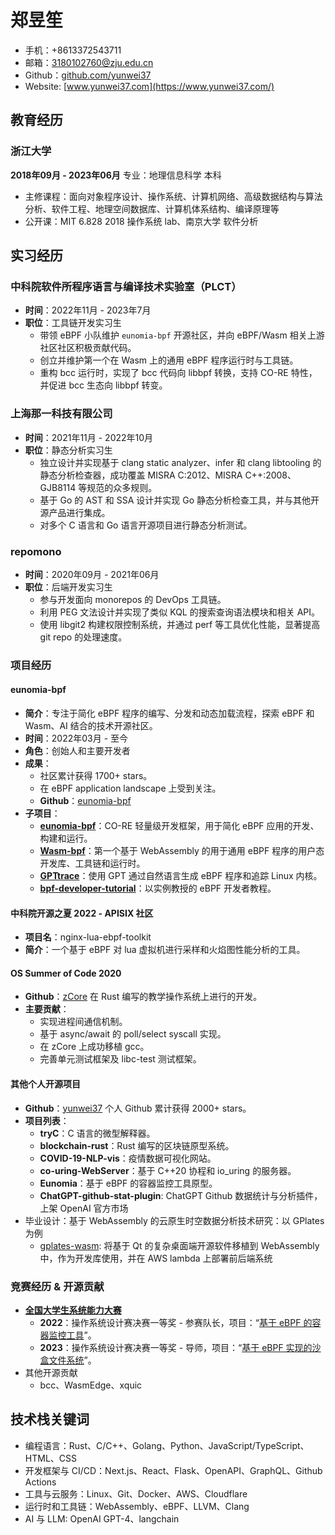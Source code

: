 # 郑昱笙

- 手机：+8613372543711 
- 邮箱：<3180102760@zju.edu.cn>
- Github：[github.com/yunwei37](https://github.com/yunwei37)
- Website: [www.yunwei37.com](https://www.yunwei37.com/)

## 教育经历

### 浙江大学

**2018年09月 - 2023年06月**  专业：地理信息科学 本科

- 主修课程：面向对象程序设计、操作系统、计算机网络、高级数据结构与算法分析、软件工程、地理空间数据库、计算机体系结构、编译原理等
- 公开课：MIT 6.828 2018 操作系统 lab、南京大学 软件分析

## 实习经历

### 中科院软件所程序语言与编译技术实验室（PLCT）

- **时间**：2022年11月 - 2023年7月
- **职位**：工具链开发实习生
  - 带领 eBPF 小队维护 `eunomia-bpf` 开源社区，并向 eBPF/Wasm 相关上游社区社区积极贡献代码。
  - 创立并维护第一个在 Wasm 上的通用 eBPF 程序运行时与工具链。
  - 重构 bcc 运行时，实现了 bcc 代码向 libbpf 转换，支持 CO-RE 特性，并促进 bcc 生态向 libbpf 转变。

### 上海那一科技有限公司

- **时间**：2021年11月 - 2022年10月
- **职位**：静态分析实习生
  - 独立设计并实现基于 clang static analyzer、infer 和 clang libtooling 的静态分析检查器，成功覆盖 MISRA C:2012、MISRA C++:2008、GJB8114 等规范的众多规则。
  - 基于 Go 的 AST 和 SSA 设计并实现 Go 静态分析检查工具，并与其他开源产品进行集成。
  - 对多个 C 语言和 Go 语言开源项目进行静态分析测试。

### repomono

- **时间**：2020年09月 - 2021年06月
- **职位**：后端开发实习生
  - 参与开发面向 monorepos 的 DevOps 工具链。
  - 利用 PEG 文法设计并实现了类似 KQL 的搜索查询语法模块和相关 API。
  - 使用 libgit2 构建权限控制系统，并通过 perf 等工具优化性能，显著提高 git repo 的处理速度。

### 项目经历

#### eunomia-bpf

- **简介**：专注于简化 eBPF 程序的编写、分发和动态加载流程，探索 eBPF 和 Wasm、AI 结合的技术开源社区。
- **时间**：2022年03月 - 至今
- **角色**：创始人和主要开发者
- **成果**：
  - 社区累计获得 1700+ stars。
  - 在 eBPF application landscape 上受到关注。
  - **Github**：[eunomia-bpf](https://github.com/eunomia-bpf)
- **子项目**：
  - [**eunomia-bpf**](https://github.com/eunomia-bpf/eunomia-bpf)：CO-RE 轻量级开发框架，用于简化 eBPF 应用的开发、构建和运行。
  - [**Wasm-bpf**](https://github.com/eunomia-bpf/wasm-bpf)：第一个基于 WebAssembly 的用于通用 eBPF 程序的用户态开发库、工具链和运行时。
  - [**GPTtrace**](https://github.com/eunomia-bpf/GPTtrace)：使用 GPT 通过自然语言生成 eBPF 程序和追踪 Linux 内核。
  - [**bpf-developer-tutorial**](https://github.com/eunomia-bpf/bpf-developer-tutorial)：以实例教授的 eBPF 开发者教程。

#### 中科院开源之夏 2022 - APISIX 社区

- **项目名**：nginx-lua-ebpf-toolkit
- **简介**：一个基于 eBPF 对 lua 虚拟机进行采样和火焰图性能分析的工具。

#### OS Summer of Code 2020

- **Github**：[zCore](https://github.com/rcore-os/zCore) 在 Rust 编写的教学操作系统上进行的开发。
- **主要贡献**：
  - 实现进程间通信机制。
  - 基于 async/await 的 poll/select syscall 实现。
  - 在 zCore 上成功移植 gcc。
  - 完善单元测试框架及 libc-test 测试框架。

#### 其他个人开源项目

- **Github**：[yunwei37](https://github.com/yunwei37) 个人 Github 累计获得 2000+ stars。
- **项目列表**：
  - **tryC**：C 语言的微型解释器。
  - **blockchain-rust**：Rust 编写的区块链原型系统。
  - **COVID-19-NLP-vis**：疫情数据可视化网站。
  - **co-uring-WebServer**：基于 C++20 协程和 io_uring 的服务器。
  - **Eunomia**：基于 eBPF 的容器监控工具原型。
  - **ChatGPT-github-stat-plugin**: ChatGPT Github 数据统计与分析插件，上架 OpenAI 官方市场
- 毕业设计：基于 WebAssembly 的云原生时空数据分析技术研究：以 GPlates 为例
  - [gplates-wasm](https://github.com/yunwei37/gplates-wasm): 将基于 Qt 的复杂桌面端开源软件移植到 WebAssembly 中，作为开发库使用，并在 AWS lambda 上部署前后端系统

### 竞赛经历 & 开源贡献

- **[全国大学生系统能力大赛](https://os.educg.net/)**
  - **2022**：操作系统设计赛决赛一等奖 - 参赛队长，项目：“[基于 eBPF 的容器监控工具](https://gitlab.eduxiji.net/educg-group-12099-788067/zhangdiandian-389)”。
  - **2023**：操作系统设计赛决赛一等奖 - 导师，项目：“[基于 eBPF 实现的沙盒文件系统](https://gitlab.eduxiji.net/202318123111316/project1466467-176078)”。
- 其他开源贡献
  - bcc、WasmEdge、xquic

## 技术栈关键词

- 编程语言：Rust、C/C++、Golang、Python、JavaScript/TypeScript、HTML、CSS
- 开发框架与 CI/CD：Next.js、React、Flask、OpenAPI、GraphQL、Github Actions
- 工具与云服务：Linux、Git、Docker、AWS、Cloudflare
- 运行时和工具链：WebAssembly、eBPF、LLVM、Clang
- AI 与 LLM: OpenAI GPT-4、langchain
